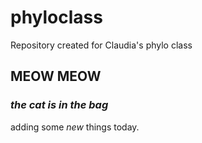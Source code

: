 # phyloclass
Repository created for Claudia's phylo class

## MEOW MEOW ##
### *the cat is in the bag*

adding some *new* things today.

